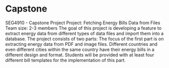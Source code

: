 # Capstone
SEG4910 - Capstone Project
Project: Fetching Energy Bills Data from Files Team size: 2-3 members
The goal of this project is developing a feature to extract energy data from different types of data files and import them into a database. The project consists of two parts:
The focus of the first part is on extracting energy data from PDF and image files. Different countries and even different cities within the same country have their energy bills in a different design and format. Students will be provided with at least four different bill templates for the implementation of this part.
